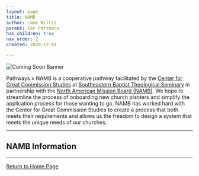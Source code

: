 ```yaml
---
layout: page
title: NAMB
author: Lane Willis
parent: For Partners
has_children: true
nav_order: 2
created: 2020-12-01

---
```


![Coming Soon Banner](https://i.imgur.com/pxK8WAn.png)

Pathways » NAMB is a cooperative pathway facilitated by the [Center for Great Commission Studies](https://thecgcs.org) at [Southeastern Baptist Theological Seminary](https://sebts.edu) in partnership with the [North American Mission Board (NAMB)](https://www.namb.net/).  We hope to streamline the process of onboarding new church planters and simplify the application process for those wanting to go. NAMB has worked hard with the Center for Great Commission Studies to create a process that both meets their requirements and allows us the freedom to design a system that meets the unique needs of our churches.

---

## NAMB Information

---

[Return to Home Page](https://keelancook.com/missions-center/)